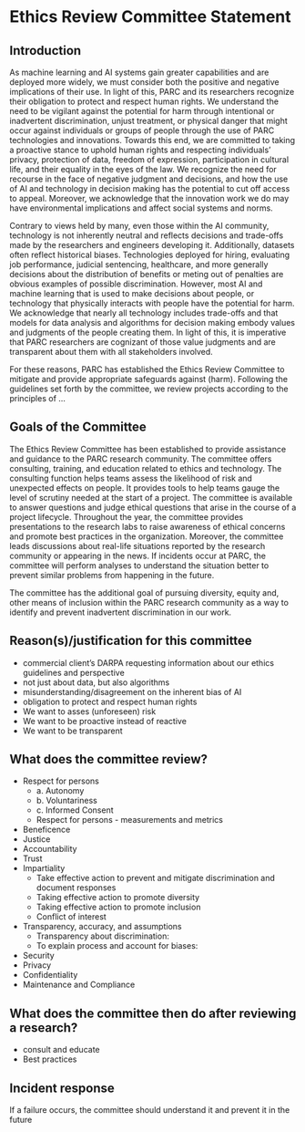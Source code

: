 # Ethics Review Committee Statement

## Introduction

As machine learning and AI systems gain greater capabilities and are deployed more widely, we must consider both the positive and negative implications of their use. In light of this, PARC and its researchers recognize their obligation to protect and respect human rights. We understand the need to be vigilant against the potential for harm through intentional or inadvertent discrimination, unjust treatment, or physical danger that might occur against individuals or groups of people through the use of PARC technologies and innovations. Towards this end, we are committed to taking a proactive stance to uphold human rights and respecting individuals’ privacy, protection of data, freedom of expression, participation in cultural life, and their equality in the eyes of the law. We recognize the need for recourse in the face of negative judgment and decisions, and how the use of AI and technology in decision making has the potential to cut off access to appeal. Moreover, we acknowledge that the innovation work we do may have environmental implications and affect social systems and norms.

Contrary to views held by many, even those within the AI community, technology is not inherently neutral and reflects decisions and trade-offs made by the researchers and engineers developing it. Additionally, datasets often reflect historical biases. Technologies deployed for hiring, evaluating job performance, judicial sentencing, healthcare, and more generally decisions about the distribution of benefits or meting out of penalties are obvious examples of possible discrimination. However, most AI and machine learning that is used to make decisions about people, or technology that physically interacts with people have the potential for harm. We acknowledge that nearly all technology includes trade-offs and that models for data analysis and algorithms for decision making embody values and judgments of the people creating them. In light of this, it is imperative that PARC researchers are cognizant of those value judgments and are transparent about them with all stakeholders involved.

For these reasons, PARC has established the Ethics Review Committee to mitigate and provide appropriate safeguards against (harm). Following the guidelines set forth by the committee, we review projects according to the principles of …

## Goals of the Committee

The Ethics Review Committee has been established to provide assistance and guidance to the PARC research community. The committee offers consulting, training, and education related to ethics and technology. The consulting function helps teams assess the likelihood of risk and unexpected effects on people. It provides tools to help teams gauge the level of scrutiny needed at the start of a project. The committee is available to answer questions and judge ethical questions that arise in the course of a project lifecycle. Throughout the year, the committee provides presentations to the research labs to raise awareness of ethical concerns and promote best practices in the organization. Moreover, the committee leads discussions about real-life situations reported by the research community or appearing in the news. If incidents occur at PARC, the committee will perform analyses to understand the situation better to prevent similar problems from happening in the future.

The committee has the additional goal of pursuing diversity, equity and, other means of inclusion within the PARC research community as a way to identify and prevent inadvertent discrimination in our work.

## Reason(s)/justification for this committee

- commercial client’s DARPA requesting information about our ethics guidelines and perspective
- not just about data, but also algorithms
- misunderstanding/disagreement on the inherent bias of AI
- obligation to protect and respect human rights
- We want to asses (unforeseen) risk
- We want to be proactive instead of reactive
- We want to be transparent

## What does the committee review?

- Respect for persons
  - a. Autonomy
  - b. Voluntariness
  - c. Informed Consent
  - Respect for persons - measurements and metrics
- Beneficence
- Justice
- Accountability
- Trust
- Impartiality
  - Take effective action to prevent and mitigate discrimination and document responses
  - Taking effective action to promote diversity
  - Taking effective action to promote inclusion
  - Conflict of interest
- Transparency, accuracy, and assumptions
  - Transparency about discrimination:
  - To explain process and account for biases:
- Security
- Privacy
- Confidentiality
- Maintenance and Compliance

## What does the committee then do after reviewing a research?

- consult and educate
- Best practices

## Incident response
If a failure occurs, the committee should understand it and prevent it in the future
